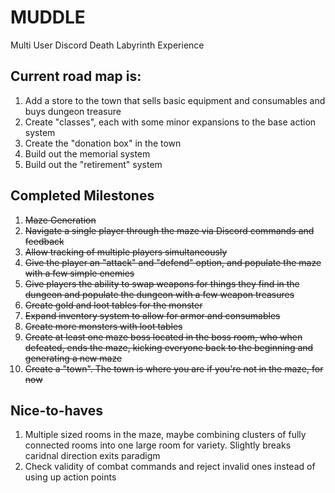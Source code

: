 # MUDDLE
Multi User Discord Death Labyrinth Experience

## Current road map is:

1. Add a store to the town that sells basic equipment and consumables and buys dungeon treasure
1. Create "classes", each with some minor expansions to the base action system 
1. Create the "donation box" in the town
1. Build out the memorial system
1. Build out the "retirement" system

## Completed Milestones

1. ~~Maze Generation~~
1. ~~Navigate a single player through the maze via Discord commands and feedback~~
1. ~~Allow tracking of multiple players simultaneously~~
1. ~~Give the player an "attack" and "defend" option, and populate the maze with a few simple enemies~~
1. ~~Give players the ability to swap weapons for things they find in the dungeon and populate the dungeon with a few weapon treasures~~
1. ~~Create gold and loot tables for the monster~~
1. ~~Expand inventory system to allow for armor and consumables~~
1. ~~Create more monsters with loot tables~~
1. ~~Create at least one maze boss located in the boss room, who when defeated, ends the maze, kicking everyone back to the beginning and generating a new maze~~
1. ~~Create a "town". The town is where you are if you're not in the maze, for now~~

## Nice-to-haves
1. Multiple sized rooms in the maze, maybe combining clusters of fully connected rooms into one large room for variety. Slightly breaks caridnal direction exits paradigm
1. Check validity of combat commands and reject invalid ones instead of using up action points